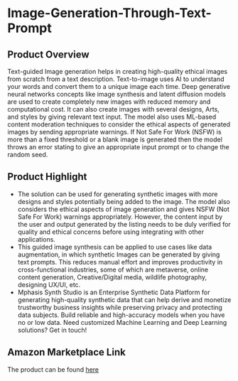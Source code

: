 # Image-Generation-Through-Text-Prompt
## Product Overview

Text-guided Image generation helps in creating high-quality ethical images from scratch from a text description. Text-to-image uses AI to understand your words and convert them to a unique image each time.  Deep generative neural networks concepts like image synthesis and latent diffusion models are used to create completely new images with reduced memory and computational cost. It can also create images with several designs, Arts, and styles by giving relevant text input. The model also uses ML-based content moderation techniques to consider the ethical aspects of generated images by sending appropriate warnings. If Not Safe For Work (NSFW) is more than a fixed threshold or a blank image is generated then the model throws an error stating to give an appropriate input prompt or to change the random seed.

## Product Highlight
* The solution can be used for generating synthetic images with more designs and styles potentially being added to the image. The model also considers the ethical aspects of image generation and gives NSFW (Not Safe For Work) warnings appropriately. However, the content input by the user and output generated by the listing needs to be duly verified for quality and ethical concerns before using integrating with other applications.
* This guided image synthesis can be applied to use cases like data augmentation, in which synthetic Images can be generated by giving text prompts. This reduces manual effort and improves productivity in cross-functional industries, some of which are metaverse, online content generation, Creative/Digital media, wildlife photography, designing UX/UI, etc.
* Mphasis Synth Studio is an Enterprise Synthetic Data Platform for generating high-quality synthetic data that can help derive and monetize trustworthy business insights while preserving privacy and protecting data subjects. Build reliable and high-accuracy models when you have no or low data. 
Need customized Machine Learning and Deep Learning solutions? Get in touch!

## Amazon Marketplace Link
The product can be found [here]([https://aws.amazon.com/marketplace/pp/prodview-4svzsrobdh5lu?sr=0-1&ref_=beagle&applicationId=AWSMPContessa])
